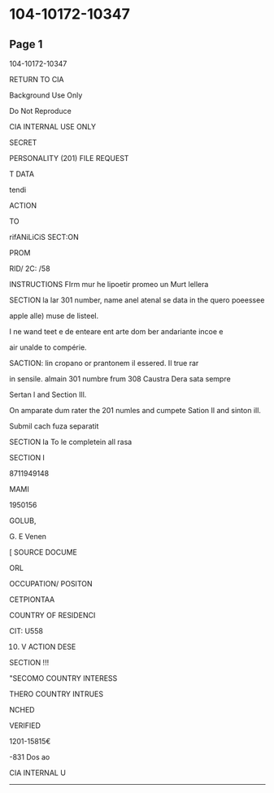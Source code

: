 # 104-10172-10347

## Page 1

104-10172-10347

RETURN TO CIA

Background Use Only

Do Not Reproduce

CIA INTERNAL USE ONLY

SECRET

PERSONALITY (201) FILE REQUEST

T DATA

tendi

ACTION

TO

rifANiLiCiS SECT:ON

PROM

RID/ 2C: /58

INSTRUCTIONS FIrm mur he lipoetir promeo un Murt lellera

SECTION la lar 301 number, name anel atenal se data in the quero poeessee

apple alle) muse de listeel.

I ne wand teet e de enteare ent arte dom ber andariante incoe e

air unalde to compérie.

SACTION: lin cropano or prantonem il essered. Il true rar

in sensile. almain 301 numbre frum 308 Caustra Dera sata sempre

Sertan l and Section Ill.

On amparate dum rater the 201 numles and cumpete Sation Il and sinton ill.

Submil cach fuza separatit

SECTION Ia To le completein all rasa

SECTION I

8711949148

MAMI

1950156

GOLUB,

G. E Venen

[ SOURCE DOCUME

ORL

OCCUPATION/ POSITON

CETPIONTAA

COUNTRY OF RESIDENCI

CIT: U558

10. V ACTION DESE

SECTION !!!

"SECOMO COUNTRY INTERESS

THERO COUNTRY INTRUES

NCHED

VERIFIED

1201-15815€

-831 Dos ao

CIA INTERNAL U

---

